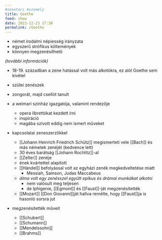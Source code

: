 ```yaml
---
#zenetöri #személy
title: Goethe
feed: show
date: 2022-12-23 17:30
permalink: /Goethe
---
```


- német irodalmi népiesség irányzata
- egyszerű strófikus költemények
- könnyen megzenésíthető

*(további információk)*

- 18-19. században a zene hatással volt más alkotókra, ez alól Goethe sem kivétel
- szülei zenészek
- zongorát, majd csellót tanult
- a weimari színház igazgatója, valamint rendezője
	- opera librettókat kezdett írni
	- inspiráció
	- magába szívott eddig nem ismert műveket

- kapcsolatai zeneszerzőkkel
	- [[Johann Heinrich Friedrich Schütz]] megismerteti vele [[Bach]] és más németek zenéjét (kedvence lett)
	- 30 éves barátság [[Johann Rochlitz]]-al
	- [[Zelter]] zenéje
	- ének kvártettet alapított
	- [[Händel]] befolyással volt az egyházi zenék megkedveltetése miatt
		- Messiah, Samson, Judas Maccabeus
	- *álma volt egy zenésszel együtt epikus és drámai munkákat alkotni*
		- nem valósult meg teljesen
		- de Iphigenie, [[Egmont]] és [[Faust]]-ját megzenésítették
	- [[Mozart]] [[Don Giovanni]]ját hallva remélte, hogy [[Faust]]ja is hasonló sorsra jut

- megzenésítették műveit
	- [[Schubert]]
	- [[Schumann]]
	- [[Mendelssohn]]
	- [[Brahms]]